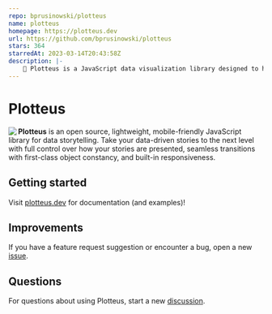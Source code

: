 ```yaml
---
repo: bprusinowski/plotteus
name: plotteus
homepage: https://plotteus.dev
url: https://github.com/bprusinowski/plotteus
stars: 364
starredAt: 2023-03-14T20:43:58Z
description: |-
    🦋 Plotteus is a JavaScript data visualization library designed to help you tell better stories. 
---
```


# Plotteus

<img src="assets/logo.svg" align="left">

**Plotteus** is an open source, lightweight, mobile-friendly JavaScript library for data storytelling. Take your data-driven stories to the next level with full control over how your stories are presented, seamless transitions with first-class object constancy, and built-in responsiveness.

## Getting started

Visit [plotteus.dev](https://plotteus.dev/) for documentation (and examples)!

## Improvements

If you have a feature request suggestion or encounter a bug, open a new [issue](https://github.com/bprusinowski/plotteus/issues).

## Questions

For questions about using Plotteus, start a new [discussion](https://github.com/bprusinowski/plotteus/discussions).

